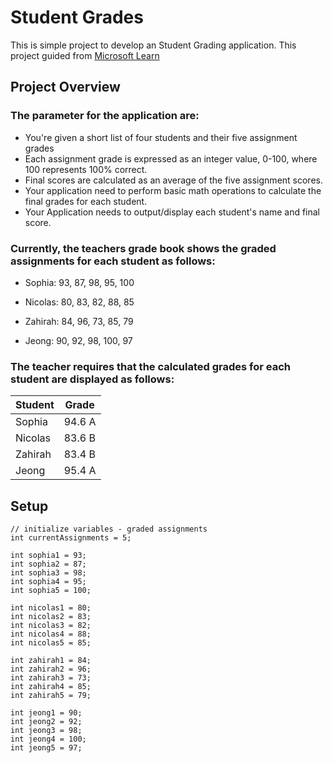 # Student Grades

This is simple project to develop an Student Grading application. This project guided from [Microsoft Learn](https://learn.microsoft.com/en-us/training/modules/guided-project-calculate-print-student-grades)

## Project Overview

### The parameter for the application are:
* You're given a short list of four students and their five assignment grades
* Each assignment grade is expressed as an integer value, 0-100, where 100 represents 100% correct.
* Final scores are calculated as an average of the five assignment scores.
* Your application need to perform basic math operations to calculate the final grades for each student.
* Your Application needs to output/display each student's name and final score.

### Currently, the teachers grade book shows the graded assignments for each student as follows:

* Sophia: 93, 87, 98, 95, 100

* Nicolas: 80, 83, 82, 88, 85

* Zahirah:   84, 96, 73, 85, 79

* Jeong:  90, 92, 98, 100, 97

### The teacher requires that the calculated grades for each student are displayed as follows:

Student | Grade
--- | ---
Sophia | 94.6  A
Nicolas | 83.6  B
Zahirah | 83.4  B
Jeong | 95.4  A

## Setup
```
// initialize variables - graded assignments 
int currentAssignments = 5;

int sophia1 = 93;
int sophia2 = 87;
int sophia3 = 98;
int sophia4 = 95;
int sophia5 = 100;

int nicolas1 = 80;
int nicolas2 = 83;
int nicolas3 = 82;
int nicolas4 = 88;
int nicolas5 = 85;

int zahirah1 = 84;
int zahirah2 = 96;
int zahirah3 = 73;
int zahirah4 = 85;
int zahirah5 = 79;

int jeong1 = 90;
int jeong2 = 92;
int jeong3 = 98;
int jeong4 = 100;
int jeong5 = 97;
```

